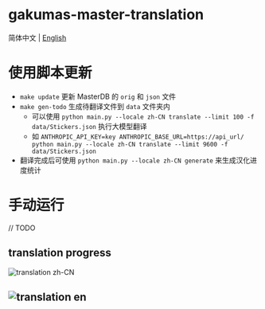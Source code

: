 # gakumas-master-translation


简体中文 | [English](README_EN.md)



# 使用脚本更新

 - `make update` 更新 MasterDB 的 `orig` 和 `json` 文件
 - `make gen-todo` 生成待翻译文件到 `data` 文件夹内
   - 可以使用 `python main.py --locale zh-CN translate --limit 100 -f data/Stickers.json` 执行大模型翻译
   - 如 `ANTHROPIC_API_KEY=key ANTHROPIC_BASE_URL=https://api_url/ python main.py --locale zh-CN translate --limit 9600 -f data/Stickers.json`
 - 翻译完成后可使用 `python main.py --locale zh-CN generate` 来生成汉化进度统计



# 手动运行

// TODO
<!-- ## 全新翻译流程 -->

 <!-- - 首先执行 `gakumasu_diff_to_json.py` 将 gakumasu-diff 这个仓库的 yaml 转为插件能识别的 json，这时候 json 内容是日文原文
 - 然后执行 `export_db_json.py` 将第一步生成的 json 转为 `key: 日文原文` 形式
 - 运行 `pretranslate_process.py`，选 `1`，将 `key: 日文原文` 转为 `日文: ""` 用于 pretranslate
 - 然后自行 pretranslate，得到 `日文: 中文` 文件
 - 完成后再次运行 `pretranslate_process.py`，选 `3`，将 pretranslate 后的 `日文: 中文` 转为 `key: 中文` 文件
 - 最后运行 `import_db_json.py` 将 `key: 中文` 文件转为插件能识别的 json 文件 -->

<!-- ## 基于旧文件更新 -->

<!-- 1. 生成 todo 文件: 运行 `pretranslate_process.py` 选 2。旧的翻译数据在 `data` 内，新的文件使用 `gakumasu_diff_to_json` 生成
2. 预翻译完成后，将新文件放入 `todo/new` 内，运行 `pretranslate_process.py` 选 4 -->

## translation progress

![translation zh-CN](https://img.shields.io/badge/translation_zh--CN-98.4%25%7C29275%2F29740-blue)

![translation en](https://img.shields.io/badge/translation_en-98.4%25%7C29275%2F29740-blue)
---

